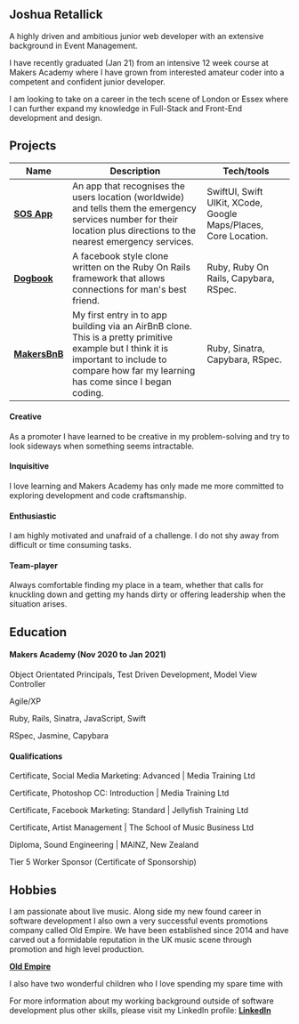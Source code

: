 ## Joshua Retallick

A highly driven and ambitious junior web developer with an extensive background in Event Management.

I have recently graduated (Jan 21) from an intensive 12 week course at Makers Academy where I have grown from interested amateur coder into a competent and confident junior developer.

I am looking to take on a career in the tech scene of London or Essex where I can further expand my knowledge in Full-Stack and Front-End development and design.

## Projects

| Name                         | Description       | Tech/tools        |
| ---------------------------- | ----------------- | ----------------- |
| **[SOS App](https://github.com/joshuaretallick/SOS-Test)**            | An app that recognises the users location (worldwide) and tells them the emergency services number for their location plus directions to the nearest emergency services. | SwiftUI, Swift UIKit, XCode, Google Maps/Places, Core Location. |
| **[Dogbook](https://github.com/joshuaretallick/dogbook)** | A facebook style clone written on the Ruby On Rails framework that allows connections for man's best friend. | Ruby, Ruby On Rails, Capybara, RSpec. |
| **[MakersBnB](https://github.com/joshuaretallick/makersbnb)** | My first entry in to app building via an AirBnB clone.  This is a pretty primitive example but I think it is important to include to compare how far my learning has come since I began coding. | Ruby, Sinatra, Capybara, RSpec. |

#### Creative

As a promoter I have learned to be creative in my problem-solving and try to look sideways when something seems intractable.

#### Inquisitive

I love learning and Makers Academy has only made me more committed to exploring development and code craftsmanship.

#### Enthusiastic

I am highly motivated and unafraid of a challenge. I do not shy away from difficult or time consuming tasks.

#### Team-player

Always comfortable finding my place in a team, whether that calls for knuckling down and getting my hands dirty or offering leadership when the situation arises.

## Education

#### Makers Academy (Nov 2020 to Jan 2021)

Object Orientated Principals, Test Driven Development, Model View Controller

Agile/XP

Ruby, Rails, Sinatra, JavaScript, Swift

RSpec, Jasmine, Capybara


#### Qualifications

Certificate, Social Media Marketing: Advanced | Media Training Ltd

Certificate, Photoshop CC: Introduction | Media Training Ltd

Certificate, Facebook Marketing: Standard | Jellyfish Training Ltd

Certificate, Artist Management | The School of Music Business Ltd

Diploma, Sound Engineering | MAINZ, New Zealand

Tier 5 Worker Sponsor (Certificate of Sponsorship)

## Hobbies

I am passionate about live music. Along side my new found career in software development I also own a very successful events promotions company called Old Empire.  We have been established since 2014 and have carved out a formidable reputation in the UK music scene through promotion and high level production.

**[Old Empire](http://www.old-empire.co.uk/)**

I also have two wonderful children who I love spending my spare time with

For more information about my working background outside of software development plus other skills, please visit my LinkedIn profile: **[LinkedIn](https://www.linkedin.com/in/oldempire/)**
